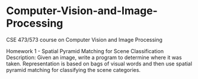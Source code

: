 # Computer-Vision-and-Image-Processing
CSE 473/573 course on Computer Vision and Image Processing

Homework 1 - Spatial Pyramid Matching for Scene Classification
Description: Given an image, write a program to determine where it was taken. Representation is based on bags of visual words and then use spatial pyramid matching for classifying the scene categories.
